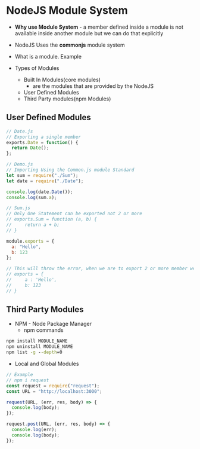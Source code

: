 # NodeJS Module System

- **Why use Module System** - a member defined inside a module is not available inside another module but we can do that explicitly
- NodeJS Uses the **commonjs** module system
- What is a module. Example

- Types of Modules

  - Built In Modules(core modules)
    - are the modules that are provided by the NodeJS
  - User Defined Modules
  - Third Party modules(npm Modules)

<!--
- Packages
  - a folder containing a index.js file can be imported as follows

- sum
  - index.js
- app.js

// index.js
module.exports = (a, b) => {
  return a + b;
};
// app.js
const sum = require('./sum')
console.log(sum(12,2))

RUN: node app
-->

## User Defined Modules

```js
// Date.js
// Exporting a single member
exports.Date = function() {
  return Date();
};

// Demo.js
// Importing Using the Common.js module Standard
let sum = require("./Sum");
let date = require("./Date");

console.log(date.Date());
console.log(sum.a);

// Sum.js
// Only One Statement can be exported not 2 or more
// exports.Sum = function (a, b) {
//     return a + b;
// }

module.exports = {
  a: "Hello",
  b: 123
};

// This will throw the error, when we are to export 2 or more member we need to use module.exports
// exports = {
//     a : 'Hello',
//     b: 123
// }
```

## Third Party Modules

- NPM - Node Package Manager
  - npm commands

```cmd
npm install MODULE_NAME
npm uninstall MODULE_NAME
npm list -g --depth=0
```

- Local and Global Modules

```js
// Example
// npm i request
const request = require("request");
const URL = "http://localhost:3000";

request(URL, (err, res, body) => {
  console.log(body);
});

request.post(URL, (err, res, body) => {
  console.log(err);
  console.log(body);
});
```
